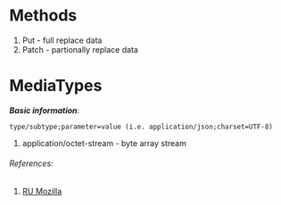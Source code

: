 # Methods
1. Put - full replace data
2. Patch - partionally replace data

# MediaTypes
***Basic information***: 
```
type/subtype;parameter=value (i.e. application/json;charset=UTF-8)
```

1. application/octet-stream - byte array stream

###### References:
1. [RU Mozilla](https://developer.mozilla.org/ru/docs/Web/HTTP/Basics_of_HTTP/MIME_types)

